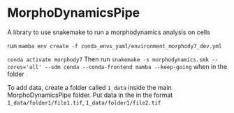 # MorphoDynamicsPipe
A library to use snakemake to run a morphodynamics analysis on cells

run `mamba env create -f conda_envs_yaml/environment_morphody7_dev.yml`

`conda activate morphody7`
Then run `snakemake -s morphodynamics.smk --cores='all' --sdm conda --conda-frontend mamba --keep-going` 
when in the folder


To add data, create a folder called `1_data` inside the main MorphoDynamicsPipe folder. 
Put data in the in the format `1_data/folder1/file1.tif`, `1_data/folder1/file2.tif`